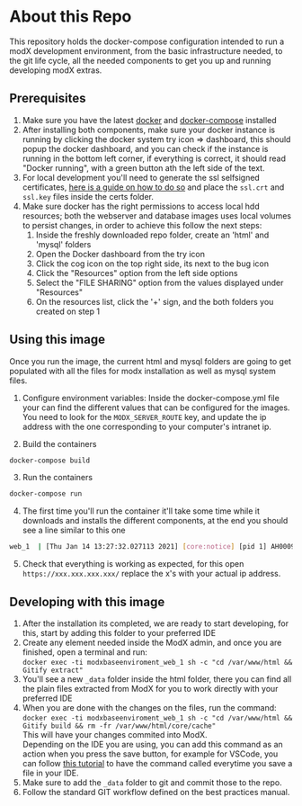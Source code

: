 # About this Repo

This repository holds the docker-compose configuration intended to run a 
modX development environment, from the basic infrastructure needed, to 
the git life cycle, all the needed components to get you up and running
developing modX extras.

## Prerequisites
1. Make sure you have the latest [docker](https://www.docker.com/) and 
   [docker-compose](https://docs.docker.com/compose/install/) installed 
2. After installing both components, make sure your docker instance is 
   running by clicking the docker system try icon => dashboard, this 
   should popup the docker dashboard, and you can check if the instance
   is running in the bottom left corner, if everything is correct, it should
   read "Docker running", with a green button ath the left side of the text.
3. For local development you'll need to generate the ssl selfsigned 
   certificates, [here is a guide on how to do so](https://medium.com/the-new-control-plane/generating-self-signed-certificates-on-windows-7812a600c2d8)
   and place the `ssl.crt` and `ssl.key` files inside the certs folder.
4. Make sure docker has the right permissions to access local hdd resources;
   both the webserver and database images uses local volumes to persist changes,
   in order to achieve this follow the next steps:
   1. Inside the freshly downloaded repo folder, create an 'html' and 'mysql' folders
   2. Open the Docker dashboard from the try icon
   3. Click the cog icon on the top right side, its next to the bug icon
   4. Click the "Resources" option from the left side options
   5. Select the "FILE SHARING" option from the values displayed under "Resources"
   6. On the resources list, click the '+' sign, and the both folders you created
   on step 1


## Using this image
Once you run the image, the current html and mysql folders are going to get 
populated with all the files for modx installation as well as mysql system files.

1. Configure environment variables: Inside the docker-compose.yml 
   file your can find the different values that can be configured for the images.  
   You need to look for the `MODX_SERVER_ROUTE` key, and update the ip address with
   the one corresponding to your computer's intranet ip.
   
2. Build the containers
```sh
docker-compose build
```

3. Run the containers
```sh
docker-compose run
```

4. The first time you'll run the container it'll take some time while it 
   downloads and installs the different components, at the end you should see
   a line similar to this one
```sh
web_1  | [Thu Jan 14 13:27:32.027113 2021] [core:notice] [pid 1] AH00094: Command line: 'apache2 -D FOREGROUND'
```   

5. Check that everything is working as expected, for this open `https://xxx.xxx.xxx.xxx/`
replace the x's with your actual ip address.

## Developing with this image

1. After the installation its completed, we are ready to start developing, 
for this, start by adding this folder to your preferred IDE
2. Create any element needed inside the ModX admin, and once you are finished,
open a terminal and run:  
`docker exec -ti modxbaseenviroment_web_1 sh -c "cd /var/www/html && Gitify extract"`
3. You'll see a new `_data` folder inside the html folder, there you can find
all the plain files extracted from ModX for you to work directly with your preferred IDE
4. When you are done with the changes on the files, run the command:  
`docker exec -ti modxbaseenviroment_web_1 sh -c "cd /var/www/html && Gitify build && rm -fr /var/www/html/core/cache"`  
This will have your changes commited into ModX.  
Depending on the IDE you are using, you can add this command as an action
when you press the save button, for example for VSCode, you can follow 
[this tutorial](https://medium.com/better-programming/automatically-execute-bash-commands-on-save-in-vs-code-7a3100449f63)
to have the command called everytime you save a file in your IDE.
5. Make sure to add the `_data` folder to git and commit those to the repo.
6. Follow the standard GIT workflow defined on the best practices manual.
